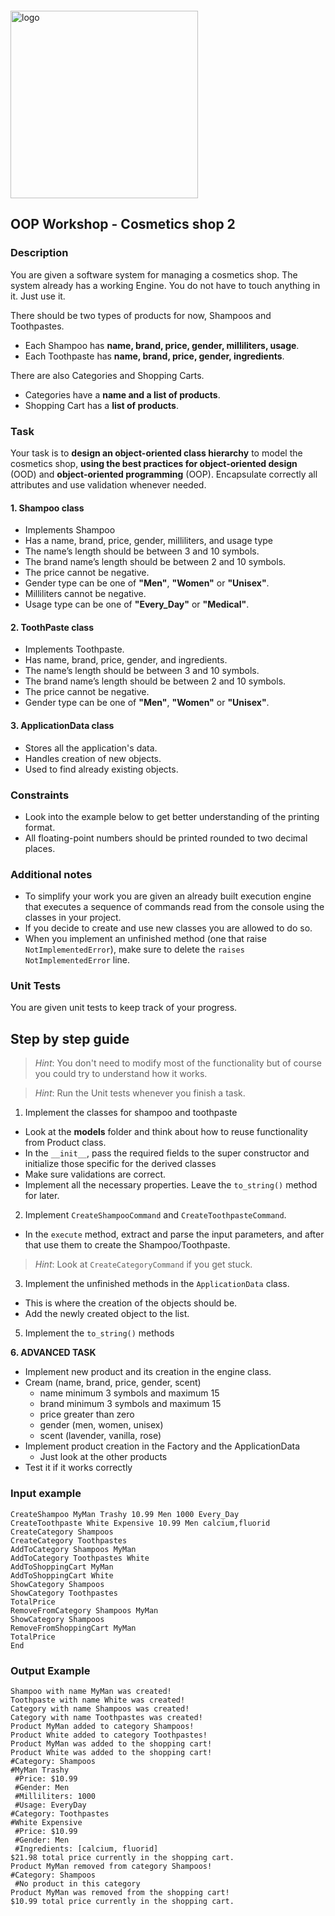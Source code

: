 <img src="https://webassets.telerikacademy.com/images/default-source/logos/telerik-academy.svg" alt="logo" width="300px" style="margin-top: 20px;"/>

## OOP Workshop - Cosmetics shop 2

### Description

You are given a software system for managing a cosmetics shop. The system already has a working Engine. You do not have to touch anything in it. Just use it.

There should be two types of products for now, Shampoos and Toothpastes.

- Each Shampoo has **name, brand, price, gender, milliliters, usage**.
- Each Toothpaste has **name, brand, price, gender, ingredients**.

There are also Categories and Shopping Carts.

- Categories have a **name and a list of products**.
- Shopping Cart has a **list of products**.

### Task

Your task is to **design an object-oriented class hierarchy** to model the cosmetics shop, **using the best practices for object-oriented design** (OOD) and **object-oriented programming** (OOP). Encapsulate correctly all attributes and use validation whenever needed.


#### 1. Shampoo class

- Implements Shampoo
- Has a name, brand, price, gender, milliliters, and usage type
- The name’s length should be between 3 and 10 symbols.
- The brand name’s length should be between 2 and 10 symbols.
- The price cannot be negative.
- Gender type can be one of **"Men"**, **"Women"** or **"Unisex"**.
- Milliliters cannot be negative.
- Usage type can be one of **"Every_Day"** or **"Medical"**.

#### 2. ToothPaste class

- Implements Toothpaste.
- Has name, brand, price, gender, and ingredients.
- The name’s length should be between 3 and 10 symbols.
- The brand name’s length should be between 2 and 10 symbols.
- The price cannot be negative.
- Gender type can be one of **"Men"**, **"Women"** or **"Unisex"**.

#### 3. ApplicationData class

- Stores all the application's data.
- Handles creation of new objects.
- Used to find already existing objects.


### Constraints

- Look into the example below to get better understanding of the printing format.
- All floating-point numbers should be printed rounded to two decimal places.


### Additional notes

- To simplify your work you are given an already built execution engine that executes a sequence of commands read from the console using the classes in your project.
- If you decide to create and use new classes you are allowed to do so.
- When you implement an unfinished method (one that raise `NotImplementedError`), make sure to delete the `raises NotImplementedError` line.

### Unit Tests

You are given unit tests to keep track of your progress.

## Step by step guide

> *Hint*: You don't need to modify most of the functionality but of course you could try to understand how it works.

> *Hint*: Run the Unit tests whenever you finish a task.

1. Implement the classes for shampoo and toothpaste

- Look at the **models** folder and think about how to reuse functionality from Product class.
- In the `__init__`, pass the required fields to the super constructor and initialize those specific for the derived classes 
- Make sure validations are correct.
- Implement all the necessary properties. Leave the `to_string()` method for later.


2. Implement `CreateShampooCommand` and `CreateToothpasteCommand`.

- In the `execute` method, extract and parse the input parameters, and after that use them to create the Shampoo/Toothpaste.

> *Hint*: Look at `CreateCategoryCommand` if you get stuck.

3. Implement the unfinished methods in the `ApplicationData` class.

- This is where the creation of the objects should be.
- Add the newly created object to the list.

5. Implement the `to_string()` methods

**6. ADVANCED TASK**

- Implement new product and its creation in the engine class.
- Cream (name, brand, price, gender, scent)
  - name minimum 3 symbols and maximum 15
  - brand minimum 3 symbols and maximum 15
  - price greater than zero
  - gender (men, women, unisex)
  - scent (lavender, vanilla, rose)
- Implement product creation in the Factory and the ApplicationData
  - Just look at the other products
- Test it if it works correctly

### Input example

```none
CreateShampoo MyMan Trashy 10.99 Men 1000 Every_Day
CreateToothpaste White Expensive 10.99 Men calcium,fluorid
CreateCategory Shampoos
CreateCategory Toothpastes
AddToCategory Shampoos MyMan
AddToCategory Toothpastes White
AddToShoppingCart MyMan
AddToShoppingCart White
ShowCategory Shampoos
ShowCategory Toothpastes
TotalPrice
RemoveFromCategory Shampoos MyMan
ShowCategory Shampoos
RemoveFromShoppingCart MyMan
TotalPrice
End
```

### Output Example

```none
Shampoo with name MyMan was created!
Toothpaste with name White was created!
Category with name Shampoos was created!
Category with name Toothpastes was created!
Product MyMan added to category Shampoos!
Product White added to category Toothpastes!
Product MyMan was added to the shopping cart!
Product White was added to the shopping cart!
#Category: Shampoos
#MyMan Trashy
 #Price: $10.99
 #Gender: Men
 #Milliliters: 1000
 #Usage: EveryDay
#Category: Toothpastes
#White Expensive
 #Price: $10.99
 #Gender: Men
 #Ingredients: [calcium, fluorid]
$21.98 total price currently in the shopping cart.
Product MyMan removed from category Shampoos!
#Category: Shampoos
 #No product in this category
Product MyMan was removed from the shopping cart!
$10.99 total price currently in the shopping cart.
```
